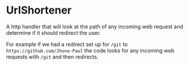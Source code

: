 # UrlShortener
A http handler that will look at the path of any incoming web request and determine if it should redirect the user.

For example if we had a redirect set up for ```/git``` to ```https://github.com/Jhone-Paul``` the code looks for any incoming web requests with ```/git``` and then redirects.
